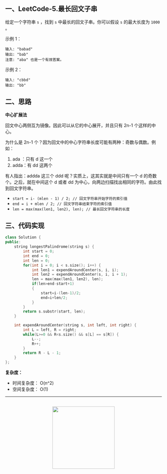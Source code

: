 ## 一、LeetCode-5.最长回文子串

给定一个字符串 `s` ，找到 `s` 中最长的回文子串。你可以假设 `s` 的最大长度为 `1000` 。

示例 1：

```
输入: "babad"
输出: "bab"
注意: "aba" 也是一个有效答案。
```

示例 2：

```
输入: "cbbd"
输出: "bb"
```

## 二、思路

**中心扩展法**

回文中心两侧互为镜像。因此可以从它的中心展开，并且只有 2n-1 个这样的中心。

为什么是 2n-1 个？因为回文中的中心字符串长度可能有两种：奇数与偶数。例如：

1. ada ：只有 d 这一个
2. adda：有 dd 这两个

有人指出：addda 这三个 ddd 呢？实质上，这其实就是中间只有一个 d 的奇数个。之后，就在中间这个 d 或者 dd 为中心，向两边扫描找出相同的字符。由此找到回文字符串。

* `start = i- (mlen - 1) / 2; // 回文字符串开始字符的索引值`
* `end = i + mlen / 2; // 回文字符串结束字符的索引值`
* `len = max(max(len1, len2), len); // 最长回文字符串的长度`

## 三、代码实现

```c++
class Solution {
public:
    string longestPalindrome(string s) {
        int start = 0;
        int end = 0;
        int len = 0;
        for(int i = 0; i < s.size(); i++) {
            int len1 = expendAroundCenter(s, i, i);
            int len2 = expendAroundCenter(s, i, i + 1);
            len = max(max(len1, len2), len);
            if(len>end-start+1)
            {
                start=i-(len-1)/2;
                end=i+len/2;
            }
        }
        return s.substr(start, len);
    }

    int expendAroundCenter(string s, int left, int right) {
        int L = left, R = right;
        while(L>=0 && R<s.size() && s[L] == s[R]) {
            L--;
            R++;
        }
        return R - L - 1;
    }
};
```

**复杂度：**

* 时间复杂度： O(n^2)
* 空间复杂度： O(1)

<div align="center">
    <hr style="height:1px;"/>
    <br>
    <img width="200px" src="https://runcoderhang.github.io/thumbnails/wxgzh-hang.png"></img>
</div>